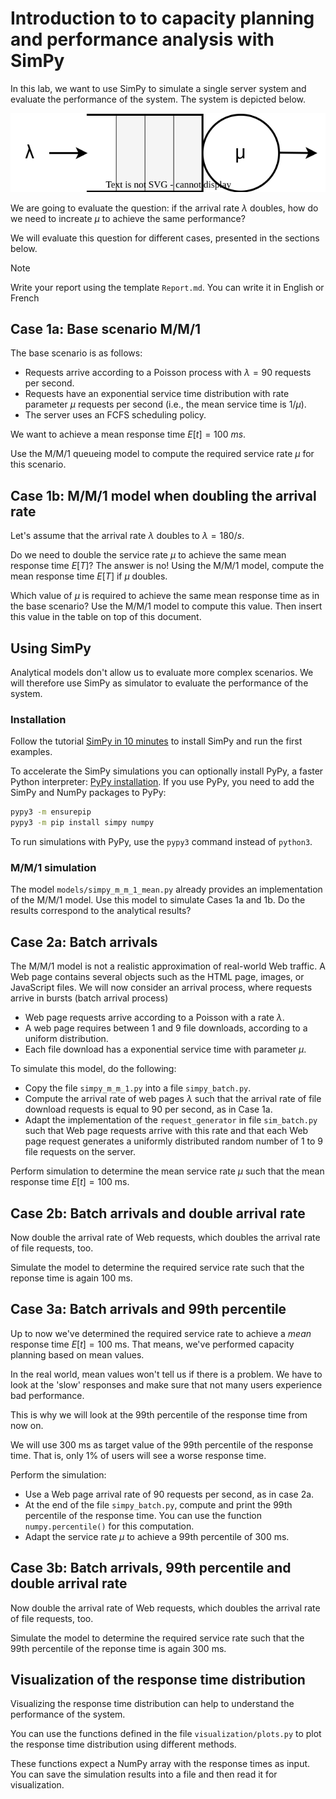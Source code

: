 Introduction to to capacity planning and performance analysis with SimPy
========================================================================

In this lab, we want to use SimPy to simulate a single server system and evaluate the performance of the system. The system is depicted below.

![Single server system](images/queue.svg)

We are going to evaluate the question: if the arrival rate $\lambda$ doubles, how do we need to increate $\mu$ to achieve the same performance?

We will evaluate this question for different cases, presented in the sections below.

> [!NOTE]
> Write your report using the template `Report.md`. You can write it in English or French


Case 1a: Base scenario M/M/1
----------------------------

The base scenario is as follows:

- Requests arrive according to a Poisson process with $\lambda = 90$ requests per second.
- Requests have an exponential service time distribution with rate parameter $\mu$ requests per second (i.e., the mean service time is $1/\mu$).
- The server uses an FCFS scheduling policy.

We want to achieve a mean response time $E[t] = 100\ ms$.

Use the M/M/1 queueing model to compute the required service rate $\mu$ for this scenario.



Case 1b: M/M/1 model when doubling the arrival rate
--------------------------------------------------

Let's assume that the arrival rate $\lambda$ doubles to $\lambda = 180/s$.

Do we need to double the service rate $\mu$ to achieve the same mean response time $E[T]$? The answer is no! Using the M/M/1 model, compute the mean response time $E[T]$ if $\mu$ doubles.

Which value of $\mu$ is required to achieve the same mean response time as in the base scenario? Use the M/M/1 model to compute this value. Then insert this value in the table on top of this document.



Using SimPy
-----------

Analytical models don't allow us to evaluate more complex scenarios. We will therefore use SimPy as simulator to evaluate the performance of the system.

### Installation

Follow the tutorial [SimPy in 10 minutes](https://simpy.readthedocs.io/en/latest/simpy_intro/index.html) to install SimPy and run the first examples.

To accelerate the SimPy simulations you can optionally install PyPy, a faster Python interpreter: [PyPy installation](https://doc.pypy.org/en/latest/install.html). If you use PyPy, you need to add the SimPy and NumPy packages to PyPy:

```bash
pypy3 -m ensurepip
pypy3 -m pip install simpy numpy
```

To run simulations with PyPy, use the `pypy3` command instead of `python3`.

### M/M/1 simulation

The model `models/simpy_m_m_1_mean.py` already provides an implementation of the M/M/1 model. Use this model to simulate Cases 1a and 1b. Do the results correspond to the analytical results?



Case 2a: Batch arrivals
-----------------------

The M/M/1 model is not a realistic approximation of real-world Web traffic. A Web page contains several objects such as the HTML page, images, or JavaScript files. We will now consider an arrival process, where requests arrive in bursts (batch arrival process)

- Web page requests arrive according to a Poisson with a rate $\lambda$.
- A web page requires between 1 and 9 file downloads, according to a uniform distribution.
- Each file download has a exponential service time with parameter $\mu$.

To simulate this model, do the following:

- Copy the file `simpy_m_m_1.py` into a file `simpy_batch.py`.
- Compute the arrival rate of web pages $\lambda$ such that the arrival rate of file download requests is equal to 90 per second, as in Case 1a.
- Adapt the implementation of the `request_generator` in file `sim_batch.py` such that Web page requests arrive with this rate and that each Web page request generates a uniformly distributed random number of 1 to 9 file requests on the server.

Perform simulation to determine the mean service rate $\mu$ such that the mean response time $E[t] = 100$ ms.



Case 2b: Batch arrivals and double arrival rate
-----------------------------------------------

Now double the arrival rate of Web requests, which doubles the arrival rate of file requests, too.

Simulate the model to determine the required service rate such that the reponse time is again 100 ms.



Case 3a: Batch arrivals and 99th percentile
-------------------------------------------

Up to now we've determined the required service rate to achieve a *mean* response time $E[t] = 100$ ms. That means, we've performed capacity planning based on mean values.

In the real world, mean values won't tell us if there is a problem. We have to look at the 'slow' responses and make sure that not many users experience bad performance.

This is why we will look at the 99th percentile of the response time from now on.

We will use 300 ms as target value of the 99th percentile of the response time. That is, only 1% of users will see a worse response time.

Perform the simulation:

- Use a Web page arrival rate of 90 requests per second, as in case 2a.
- At the end of the file `simpy_batch.py`, compute and print the 99th percentile of the response time. You can use the function `numpy.percentile()` for this computation.
- Adapt the service rate $\mu$ to achieve a 99th percentile of 300 ms.



Case 3b: Batch arrivals, 99th percentile and double arrival rate
----------------------------------------------------------------

Now double the arrival rate of Web requests, which doubles the arrival rate of file requests, too.

Simulate the model to determine the required service rate such that the 99th percentile of the reponse time is again 300 ms.



Visualization of the response time distribution
----------------------------------------------

Visualizing the response time distribution can help to understand the performance of the system.

You can use the functions defined in the file `visualization/plots.py` to plot the response time distribution using different methods.

These functions expect a NumPy array with the response times as input. You can save the simulation results into a file and then read it for visualization.
